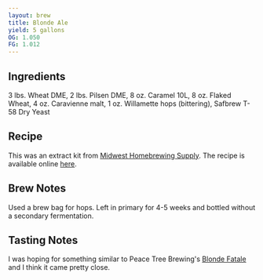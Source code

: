 ```yaml
---
layout: brew
title: Blonde Ale
yield: 5 gallons
OG: 1.050
FG: 1.012
---
```


## Ingredients
3 lbs. Wheat DME, 2 lbs. Pilsen DME, 8 oz. Caramel 10L, 8 oz. Flaked Wheat, 4 oz. Caravienne malt, 1 oz. Willamette hops (bittering), Safbrew T-58 Dry Yeast

## Recipe
This was an extract kit from [Midwest Homebrewing Supply](http://www.midwestsupplies.com/blonde-ale-bundle-recipe-kit.html).  The recipe is available online [here](http://www.midwestsupplies.com/media/downloads/23/Blonde%20Ale%20Instructions.pdf).

## Brew Notes
Used a brew bag for hops.  Left in primary for 4-5 weeks and bottled without a secondary fermentation.

## Tasting Notes
I was hoping for something similar to Peace Tree Brewing's [Blonde Fatale](http://www.beeradvocate.com/beer/profile/21818/60168/) and I think it came pretty close.
